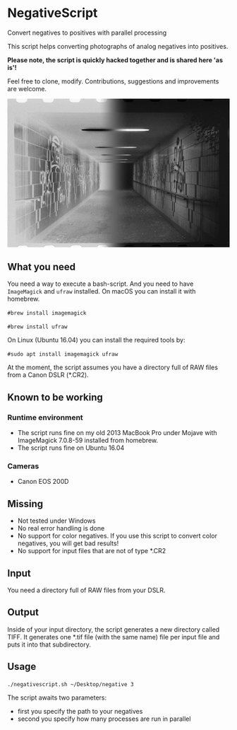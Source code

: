 # NegativeScript
Convert negatives to positives with parallel processing

This script helps converting photographs of analog negatives into positives.

**Please note, the script is quickly hacked together and is shared here 'as is'!**

Feel free to clone, modify. Contributions, suggestions and improvements are welcome. 

![What it does...](images/IMG_6596.jpg)

## What you need

You need a way to execute a bash-script. And you need to have `ImageMagick` and `ufraw` installed. On macOS you can install it with homebrew. 

`#brew install imagemagick`
 
`#brew install ufraw`

On Linux (Ubuntu 16.04) you can install the required tools by:

`#sudo apt install imagemagick ufraw`
  
At the moment, the script assumes you have a directory full of RAW files from a Canon DSLR (*.CR2). 
  
## Known to be working

### Runtime environment

* The script runs fine on my old 2013 MacBook Pro under Mojave with ImageMagick 7.0.8-59 installed from homebrew.
* The script runs fine on Ubuntu 16.04

### Cameras
* Canon EOS 200D
 
## Missing

* Not tested under Windows
* No real error handling is done
* No support for color negatives. If you use this script to convert color negatives, you will get bad results!
* No support for input files that are not of type *.CR2

## Input

You need a directory full of RAW files from your DSLR. 

## Output

Inside of your input directory, the script generates a new directory called TIFF. It generates one *.tif file (with the same name) file per input file and puts it into that subdirectory.

## Usage

`./negativescript.sh ~/Desktop/negative 3`

The script awaits two parameters:
* first you specify the path to your negatives
* second you specify how many processes are run in parallel

